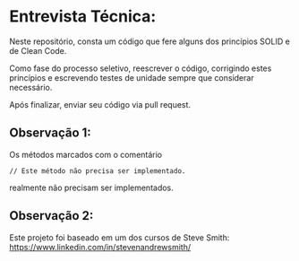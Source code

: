 # Entrevista Técnica:

Neste repositório, consta um código que fere alguns dos princípios SOLID e de Clean Code.

Como fase do processo seletivo, reescrever o código, corrigindo estes princípios e escrevendo testes de unidade sempre que considerar necessário.

Após finalizar, enviar seu código via pull request.

## Observação 1: 
Os métodos marcados com o comentário
```
// Este método não precisa ser implementado.
```
realmente não precisam ser implementados.

## Observação 2: 
Este projeto foi baseado em um dos cursos de Steve Smith: https://www.linkedin.com/in/stevenandrewsmith/
